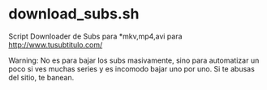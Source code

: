 download_subs.sh
================

Script Downloader de Subs para *mkv,mp4,avi  para http://www.tusubtitulo.com/

Warning: No es para bajar los subs masivamente, sino para automatizar un poco
         si ves muchas series y es incomodo bajar uno por uno.
         Si te abusas del sitio, te banean.


